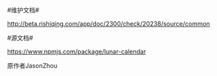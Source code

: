 #维护文档#

http://beta.rishiqing.com/app/doc/2300/check/20238/source/common

#源文档#

https://www.npmjs.com/package/lunar-calendar

原作者JasonZhou

